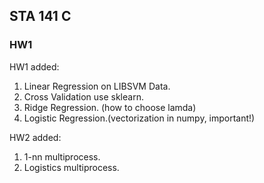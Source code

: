 ## STA 141 C

### HW1

HW1 added:
1. Linear Regression on LIBSVM Data.
2. Cross Validation use sklearn. 
3. Ridge Regression. (how to choose lamda) 
4. Logistic Regression.(vectorization in numpy, important!)

HW2 added:
1. 1-nn multiprocess.
2. Logistics multiprocess.
